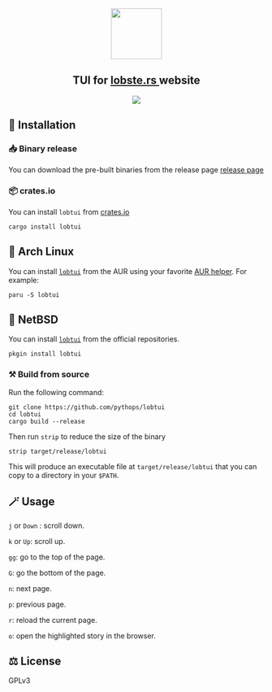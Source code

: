 <div align="center">
  <img height="100" src="assets/logo.png"/>
  <h2> TUI for <a href="https://lobste.rs"> lobste.rs </a> website </h2>
  <img src="https://github.com/user-attachments/assets/13584eba-7373-4516-9f42-1b16651cd9e6"/>
</div>

## 🚀 Installation

### 📥 Binary release

You can download the pre-built binaries from the release page [release page](https://github.com/pythops/lobtui/releases)

### 📦 crates.io

You can install `lobtui` from [crates.io](https://crates.io/crates/lobtui)

```shell
cargo install lobtui
```

## 🐧 Arch Linux

You can install [`lobtui`](https://aur.archlinux.org/packages/lobtui) from the AUR using your favorite [AUR helper](https://wiki.archlinux.org/title/AUR_helpers). For example:

```shell
paru -S lobtui
```

## 🚩 NetBSD

You can install [`lobtui`](https://https://pkgsrc.se/editors/lobtui) from the official repositories.

```shell
pkgin install lobtui
```

### ⚒️ Build from source

Run the following command:

```shell
git clone https://github.com/pythops/lobtui
cd lobtui
cargo build --release
```

Then run `strip` to reduce the size of the binary

```shell
strip target/release/lobtui
```

This will produce an executable file at `target/release/lobtui` that you can copy to a directory in your `$PATH`.

## 🪄 Usage

`j` or `Down` : scroll down.

`k` or `Up`: scroll up.

`gg`: go to the top of the page.

`G`: go the bottom of the page.

`n`: next page.

`p`: previous page.

`r`: reload the current page.

`o`: open the highlighted story in the browser.

## ⚖️ License

GPLv3

